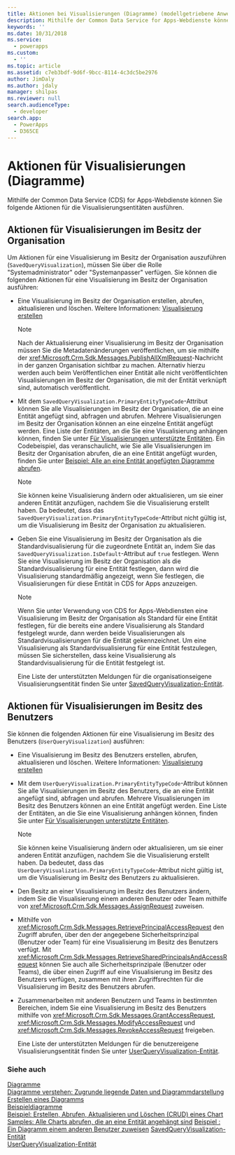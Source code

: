 ```yaml
---
title: Aktionen bei Visualisierungen (Diagramme) (modellgetriebene Anwendungen) | Microsoft Docs
description: Mithilfe der Common Data Service for Apps-Webdienste können Sie folgende Aktionen für die Visualisierungsentitäten ausführen.
keywords: ''
ms.date: 10/31/2018
ms.service:
  - powerapps
ms.custom:
  - ''
ms.topic: article
ms.assetid: c7eb3bdf-9d6f-9bcc-8114-4c3dc5be2976
author: JimDaly
ms.author: jdaly
manager: shilpas
ms.reviewer: null
search.audienceType:
  - developer
search.app:
  - PowerApps
  - D365CE
---
```


# <a name="actions-on-visualizations-charts"></a>Aktionen für Visualisierungen (Diagramme)

<!-- https://docs.microsoft.com/en-us/dynamics365/customer-engagement/developer/customize-dev/actions-visualizations-charts -->

Mithilfe der Common Data Service (CDS) for Apps-Webdienste können Sie folgende Aktionen für die Visualisierungsentitäten ausführen.  
  
## <a name="actions-on-organization-owned-visualizations"></a>Aktionen für Visualisierungen im Besitz der Organisation  
 Um Aktionen für eine Visualisierung im Besitz der Organisation auszuführen (`SavedQueryVisualization`), müssen Sie über die Rolle "Systemadministrator" oder "Systemanpasser" verfügen. Sie können die folgenden Aktionen für eine Visualisierung im Besitz der Organisation ausführen:  
  
- Eine Visualisierung im Besitz der Organisation erstellen, abrufen, aktualisieren und löschen. Weitere Informationen: [Visualisierung erstellen](create-visualization-chart.md)  
  
  > [!NOTE]
  >  Nach der Aktualisierung einer Visualisierung im Besitz der Organisation müssen Sie die Metadatenänderungen veröffentlichen, um sie mithilfe der <xref:Microsoft.Crm.Sdk.Messages.PublishAllXmlRequest>-Nachricht in der ganzen Organisation sichtbar zu machen. Alternativ hierzu werden auch beim Veröffentlichen einer Entität alle nicht veröffentlichten Visualisierungen im Besitz der Organisation, die mit der Entität verknüpft sind, automatisch veröffentlicht.  
  
- Mit dem `SavedQueryVisualization.PrimaryEntityTypeCode`-Attribut können Sie alle Visualisierungen im Besitz der Organisation, die an eine Entität angefügt sind, abfragen und abrufen. Mehrere Visualisierungen im Besitz der Organisation können an eine einzelne Entität angefügt werden. Eine Liste der Entitäten, an die Sie eine Visualisierung anhängen können, finden Sie unter [Für Visualisierungen unterstützte Entitäten](view-data-with-visualizations-charts.md#SupportedVisualizationEntities). Ein Codebeispiel, das veranschaulicht, wie Sie alle Visualisierungen im Besitz der Organisation abrufen, die an eine Entität angefügt wurden, finden Sie unter [Beispiel: Alle an eine Entität angefügten Diagramme abrufen](/dynamics365/customer-engagement/developer/customize-dev/sample-retrieve-all-charts-attached-entity).
  
  > [!NOTE]
  >  Sie können keine Visualisierung ändern oder aktualisieren, um sie einer anderen Entität anzufügen, nachdem Sie die Visualisierung erstellt haben. Da bedeutet, dass das `SavedQueryVisualization.PrimaryEntityTypeCode`-Attribut nicht gültig ist, um die Visualisierung im Besitz der Organisation zu aktualisieren.
  
- Geben Sie eine Visualisierung im Besitz der Organisation als die Standardvisualisierung für die zugeordnete Entität an, indem Sie das `SavedQueryVisualization.IsDefault`-Attribut auf `true` festlegen. Wenn Sie eine Visualisierung im Besitz der Organisation als die Standardvisualisierung für eine Entität festlegen, dann wird die Visualisierung standardmäßig angezeigt, wenn Sie festlegen, die Visualisierungen für diese Entität in CDS for Apps anzuzeigen.
  
  > [!NOTE]
  >  Wenn Sie unter Verwendung von CDS for Apps-Webdiensten eine Visualisierung im Besitz der Organisation als Standard für eine Entität festlegen, für die bereits eine andere Visualisierung als Standard festgelegt wurde, dann werden beide Visualisierungen als Standardvisualisierungen für die Entität gekennzeichnet.  Um eine Visualisierung als Standardvisualisierung für eine Entität festzulegen, müssen Sie sicherstellen, dass keine Visualisierung als Standardvisualisierung für die Entität festgelegt ist.  
  
  Eine Liste der unterstützten Meldungen für die organisationseigene Visualisierungsentität finden Sie unter [SavedQueryVisualization-Entität](../common-data-service/reference/entities/savedqueryvisualization.md).
  
## <a name="actions-on-user-owned-visualizations"></a>Aktionen für Visualisierungen im Besitz des Benutzers  
 Sie können die folgenden Aktionen für eine Visualisierung im Besitz des Benutzers (`UserQueryVisualization`) ausführen:  
  
- Eine Visualisierung im Besitz des Benutzers erstellen, abrufen, aktualisieren und löschen. Weitere Informationen: [Visualisierung erstellen](create-visualization-chart.md)  
  
- Mit dem `UserQueryVisualization.PrimaryEntityTypeCode`-Attribut können Sie alle Visualisierungen im Besitz des Benutzers, die an eine Entität angefügt sind, abfragen und abrufen. Mehrere Visualisierungen im Besitz des Benutzers können an eine Entität angefügt werden. Eine Liste der Entitäten, an die Sie eine Visualisierung anhängen können, finden Sie unter [Für Visualisierungen unterstützte Entitäten](view-data-with-visualizations-charts.md#SupportedVisualizationEntities).  
  
  > [!NOTE]
  >  Sie können keine Visualisierung ändern oder aktualisieren, um sie einer anderen Entität anzufügen, nachdem Sie die Visualisierung erstellt haben. Da bedeutet, dass das `UserQueryVisualization.PrimaryEntityTypeCode`-Attribut nicht gültig ist, um die Visualisierung im Besitz des Benutzers zu aktualisieren.
  
- Den Besitz an einer Visualisierung im Besitz des Benutzers ändern, indem Sie die Visualisierung einem anderen Benutzer oder Team mithilfe von <xref:Microsoft.Crm.Sdk.Messages.AssignRequest> zuweisen.  
  
- Mithilfe von <xref:Microsoft.Crm.Sdk.Messages.RetrievePrincipalAccessRequest> den Zugriff abrufen, über den der angegebene Sicherheitsprinzipal (Benutzer oder Team) für eine Visualisierung im Besitz des Benutzers verfügt. Mit <xref:Microsoft.Crm.Sdk.Messages.RetrieveSharedPrincipalsAndAccessRequest> können Sie auch alle Sicherheitsprinzipale (Benutzer oder Teams), die über einen Zugriff auf eine Visualisierung im Besitz des Benutzers verfügen, zusammen mit ihren Zugriffsrechten für die Visualisierung im Besitz des Benutzers abrufen.  
  
- Zusammenarbeiten mit anderen Benutzern und Teams in bestimmten Bereichen, indem Sie eine Visualisierung im Besitz des Benutzers mithilfe von <xref:Microsoft.Crm.Sdk.Messages.GrantAccessRequest>, <xref:Microsoft.Crm.Sdk.Messages.ModifyAccessRequest> und <xref:Microsoft.Crm.Sdk.Messages.RevokeAccessRequest> freigeben.  
  
  Eine Liste der unterstützten Meldungen für die benutzereigene Visualisierungsentität finden Sie unter [UserQueryVisualization-Entität](../common-data-service/reference/entities/userqueryvisualization.md).

### <a name="see-also"></a>Siehe auch  
 [Diagramme](view-data-with-visualizations-charts.md)   
 [Diagramme verstehen: Zugrunde liegende Daten und Diagrammdarstellung](understand-charts-underlying-data-chart-representation.md)   
 [Erstellen eines Diagramms](create-visualization-chart.md)   
 [Beispieldiagramme](sample-charts.md)   
 [Beispiel: Erstellen, Abrufen, Aktualisieren und Löschen (CRUD) eines Chart](/dynamics365/customer-engagement/developer/customize-dev/sample-create-retrieve-update-delete-chart) <!--TODO: Need to find the topic in Powerapps repo to link --> [Samples: Alle Charts abrufen, die an eine Entität angehängt sind](/dynamics365/customer-engagement/developer/customize-dev/sample-retrieve-all-charts-attached-entity) <!--TODO: Need to find the topic in Powerapps repo to link --> [Beispiel : Ein Diagramm einem anderen Benutzer zuweisen](/dynamics365/customer-engagement/developer/customize-dev/sample-assign-chart-another-user) <!--TODO: Need to find the topic in Powerapps repo to link --> [SavedQueryVisualization-Entität](../common-data-service/reference/entities/savedqueryvisualization.md)   
 [UserQueryVisualization-Entität](../common-data-service/reference/entities/userqueryvisualization.md)